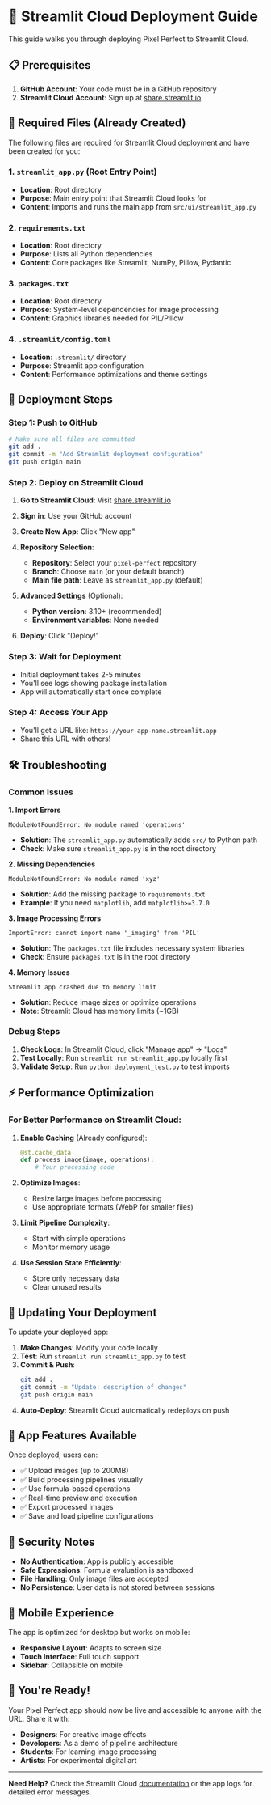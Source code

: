 # 🚀 Streamlit Cloud Deployment Guide

This guide walks you through deploying Pixel Perfect to Streamlit Cloud.

## 📋 Prerequisites

1. **GitHub Account**: Your code must be in a GitHub repository
2. **Streamlit Cloud Account**: Sign up at [share.streamlit.io](https://share.streamlit.io)

## 📁 Required Files (Already Created)

The following files are required for Streamlit Cloud deployment and have been created for you:

### 1. `streamlit_app.py` (Root Entry Point)
- **Location**: Root directory
- **Purpose**: Main entry point that Streamlit Cloud looks for
- **Content**: Imports and runs the main app from `src/ui/streamlit_app.py`

### 2. `requirements.txt`
- **Location**: Root directory
- **Purpose**: Lists all Python dependencies
- **Content**: Core packages like Streamlit, NumPy, Pillow, Pydantic

### 3. `packages.txt`
- **Location**: Root directory
- **Purpose**: System-level dependencies for image processing
- **Content**: Graphics libraries needed for PIL/Pillow

### 4. `.streamlit/config.toml`
- **Location**: `.streamlit/` directory
- **Purpose**: Streamlit app configuration
- **Content**: Performance optimizations and theme settings

## 🔧 Deployment Steps

### Step 1: Push to GitHub
```bash
# Make sure all files are committed
git add .
git commit -m "Add Streamlit deployment configuration"
git push origin main
```

### Step 2: Deploy on Streamlit Cloud

1. **Go to Streamlit Cloud**: Visit [share.streamlit.io](https://share.streamlit.io)

2. **Sign in**: Use your GitHub account

3. **Create New App**: Click "New app"

4. **Repository Selection**:
   - **Repository**: Select your `pixel-perfect` repository
   - **Branch**: Choose `main` (or your default branch)
   - **Main file path**: Leave as `streamlit_app.py` (default)

5. **Advanced Settings** (Optional):
   - **Python version**: 3.10+ (recommended)
   - **Environment variables**: None needed

6. **Deploy**: Click "Deploy!"

### Step 3: Wait for Deployment
- Initial deployment takes 2-5 minutes
- You'll see logs showing package installation
- App will automatically start once complete

### Step 4: Access Your App
- You'll get a URL like: `https://your-app-name.streamlit.app`
- Share this URL with others!

## 🛠️ Troubleshooting

### Common Issues

**1. Import Errors**
```
ModuleNotFoundError: No module named 'operations'
```
- **Solution**: The `streamlit_app.py` automatically adds `src/` to Python path
- **Check**: Make sure `streamlit_app.py` is in the root directory

**2. Missing Dependencies**
```
ModuleNotFoundError: No module named 'xyz'
```
- **Solution**: Add the missing package to `requirements.txt`
- **Example**: If you need `matplotlib`, add `matplotlib>=3.7.0`

**3. Image Processing Errors**
```
ImportError: cannot import name '_imaging' from 'PIL'
```
- **Solution**: The `packages.txt` file includes necessary system libraries
- **Check**: Ensure `packages.txt` is in the root directory

**4. Memory Issues**
```
Streamlit app crashed due to memory limit
```
- **Solution**: Reduce image sizes or optimize operations
- **Note**: Streamlit Cloud has memory limits (~1GB)

### Debug Steps

1. **Check Logs**: In Streamlit Cloud, click "Manage app" → "Logs"
2. **Test Locally**: Run `streamlit run streamlit_app.py` locally first
3. **Validate Setup**: Run `python deployment_test.py` to test imports

## ⚡ Performance Optimization

### For Better Performance on Streamlit Cloud:

1. **Enable Caching** (Already configured):
   ```python
   @st.cache_data
   def process_image(image, operations):
       # Your processing code
   ```

2. **Optimize Images**:
   - Resize large images before processing
   - Use appropriate formats (WebP for smaller files)

3. **Limit Pipeline Complexity**:
   - Start with simple operations
   - Monitor memory usage

4. **Use Session State Efficiently**:
   - Store only necessary data
   - Clear unused results

## 🔄 Updating Your Deployment

To update your deployed app:

1. **Make Changes**: Modify your code locally
2. **Test**: Run `streamlit run streamlit_app.py` to test
3. **Commit & Push**:
   ```bash
   git add .
   git commit -m "Update: description of changes"
   git push origin main
   ```
4. **Auto-Deploy**: Streamlit Cloud automatically redeploys on push

## 🎯 App Features Available

Once deployed, users can:

- ✅ Upload images (up to 200MB)
- ✅ Build processing pipelines visually
- ✅ Use formula-based operations
- ✅ Real-time preview and execution
- ✅ Export processed images
- ✅ Save and load pipeline configurations

## 🔐 Security Notes

- **No Authentication**: App is publicly accessible
- **Safe Expressions**: Formula evaluation is sandboxed
- **File Handling**: Only image files are accepted
- **No Persistence**: User data is not stored between sessions

## 📱 Mobile Experience

The app is optimized for desktop but works on mobile:
- **Responsive Layout**: Adapts to screen size
- **Touch Interface**: Full touch support
- **Sidebar**: Collapsible on mobile

## 🎉 You're Ready!

Your Pixel Perfect app should now be live and accessible to anyone with the URL. Share it with:

- **Designers**: For creative image effects
- **Developers**: As a demo of pipeline architecture
- **Students**: For learning image processing
- **Artists**: For experimental digital art

---

**Need Help?** Check the Streamlit Cloud [documentation](https://docs.streamlit.io/streamlit-community-cloud) or the app logs for detailed error messages.
